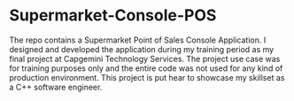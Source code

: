 # Supermarket-Console-POS


The repo contains a Supermarket Point of Sales Console Application.
I designed and developed the application during my training period as my final project at Capgemini Technology Services.
The project use case was for training purposes only and the entire code was not used for any kind of production environment. 
This project is put hear to showcase my skillset as a C++ software engineer. 
